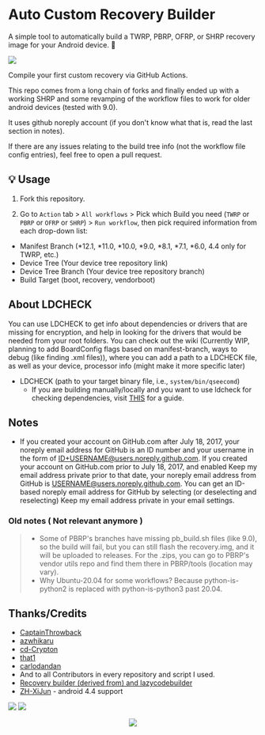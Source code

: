 # Auto Custom Recovery Builder

A simple tool to automatically build a TWRP, PBRP, OFRP, or SHRP recovery image for your Android device. 📱

[<img src="https://github.com/user-attachments/assets/f07a9fd8-4e59-481f-a16a-3e81e6f49dba">](https://discord.gg/3zbfaTNN7V)

Compile your first custom recovery via GitHub Actions.

This repo comes from a long chain of forks and finally ended up with a working SHRP and some revamping of the workflow files to work for older android devices (tested with 9.0). 

It uses github noreply account (if you don't know what that is, read the last section in notes).

If there are any issues relating to the build tree info (not the workflow file config entries), feel free to open a pull request.

## 💡 Usage

1. Fork this repository.

2. Go to `Action` tab > `All workflows` > Pick which Build you need (`TWRP` or `PBRP` or `OFRP` or `SHRP`) > `Run workflow`, then pick required information from each drop-down list:
 - Manifest Branch (*12.1, *11.0, *10.0, *9.0, *8.1, *7.1, *6.0, 4.4 only for TWRP, etc.)
 - Device Tree (Your device tree repository link)
 - Device Tree Branch (Your device tree repository branch)
 - Build Target (boot, recovery, vendorboot)


## About LDCHECK

  You can use LDCHECK to get info about dependencies or drivers that are missing for encryption, and help in looking for the drivers that would be needed from your root folders. 
  You can check out the wiki (Currently WIP, planning to add BoardConfig flags based on manifest-branch, ways to debug (like finding .xml files)), where you can add a path to a LDCHECK file, as well as your device, processor info (might make it more specific later)

 - LDCHECK (path to your target binary file, i.e., `system/bin/qseecomd`)
   - If you are building manually/locally and you want to use ldcheck for checking dependencies, visit [THIS](https://github.com/TeamWin/android_device_qcom_twrp-common/tree/android-11#using-ldcheck-to-find-dependencies) for a guide.

## Notes

- If you created your account on GitHub.com after July 18, 2017, your noreply email address for GitHub is an ID number and your username in the form of ID+USERNAME@users.noreply.github.com. If you created your account on GitHub.com prior to July 18, 2017, and enabled Keep my email address private prior to that date, your noreply email address from GitHub is USERNAME@users.noreply.github.com. You can get an ID-based noreply email address for GitHub by selecting (or deselecting and reselecting) Keep my email address private in your email settings.

### Old notes ( Not relevant anymore )

> - Some of PBRP's branches have missing pb_build.sh files (like 9.0), so the build will fail, but you can still flash the recovery.img, and it will be uploaded to releases. For the .zips, you can go to PBRP's vendor utils repo and find them there in PBRP/tools (location may vary).
> - Why Ubuntu-20.04 for some workflows? Because python-is-python2 is replaced with python-is-python3 past 20.04.


## Thanks/Credits
 - [CaptainThrowback](https://github.com/CaptainThrowback)
 - [azwhikaru](https://github.com/azwhikaru)
 - [cd-Crypton](https://github.com/cd-Crypton)
 - [that1](https://github.com/that1)
 - [carlodandan](https://github.com/carlodandan)
 - And to all Contributors in every repository and script I used.
 - [Recovery builder (derived from) and lazycodebuilder](https://github.com/lazycodebuilder/Lazy_Action-Recoverys-Builder)
 - [ZH-XiJun](https://github.com/ZH-XiJun) - android 4.4 support

[<img src="https://img.shields.io/badge/GitHub-Actions-blue?style=for-the-badge&logo=github-actions&logoColor=white">](https://github.com/NoahDomingues/Auto-Custom-Recovery-Builder/actions) [<img src="https://img.shields.io/badge/Discord-%235865F2.svg?style=for-the-badge&logo=discord&logoColor=white">](https://discord.gg/3zbfaTNN7V)


<div align="center">
  <img src="https://capsule-render.vercel.app/api?type=waving&color=gradient&height=100&section=footer" />
</div>
